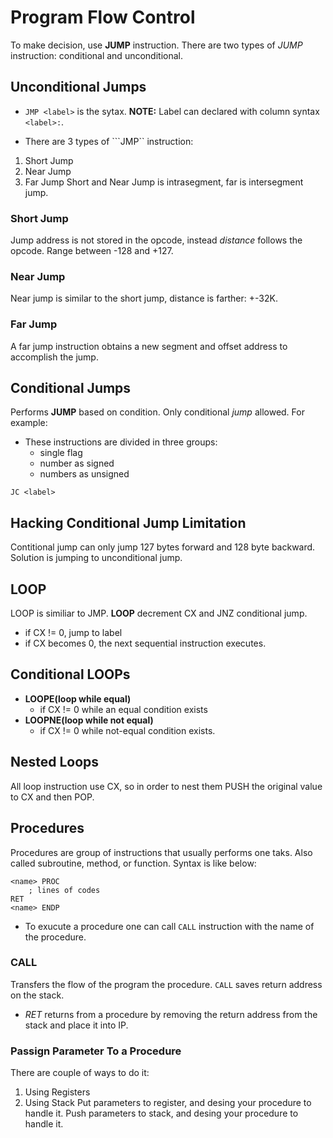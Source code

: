 # Program Flow Control
To make decision, use **JUMP** instruction. There are two types of _JUMP_ instruction: conditional and unconditional.

## Unconditional Jumps
- ```JMP <label>``` is the sytax. 
**NOTE:** Label can declared with column syntax ```<label>:```.

- There are 3 types of ```JMP`` instruction:
1. Short Jump
2. Near Jump
3. Far Jump
Short and Near Jump is intrasegment, far is intersegment jump.


### Short Jump
Jump address is not stored in the opcode, instead _distance_ follows the opcode. Range between -128 and +127.

### Near Jump
Near jump is similar to the short jump, distance is farther: +-32K.

### Far Jump
A far jump instruction obtains a new segment and offset address to accomplish the jump.


## Conditional Jumps
Performs **JUMP** based on condition.  Only conditional _jump_ allowed. For example:
- These instructions are divided in three groups:
    * single flag
    * number as signed
    * numbers as unsigned

```
JC <label>
```

## Hacking Conditional Jump Limitation
Contitional jump can only jump 127 bytes forward and 128 byte backward. Solution is jumping to unconditional jump.

## LOOP
LOOP is similiar to JMP. **LOOP** decrement CX and JNZ conditional jump.
- if CX != 0, jump to label
- if CX becomes 0, the next sequential instruction executes.

## Conditional LOOPs
- **LOOPE(loop while equal)**
    * if CX != 0 while an equal condition exists
- **LOOPNE(loop while not equal)**
    * if CX != 0 while not-equal condition exists.

## Nested Loops
All loop instruction use CX, so in order to nest them PUSH the original value to CX and then POP.


## Procedures
Procedures are group of instructions that usually performs one taks. Also called subroutine, method, or function. Syntax is like below:
```
<name> PROC
    ; lines of codes
RET
<name> ENDP
```
- To exucute a procedure one can call ```CALL```  instruction with the name of the procedure.


### CALL
Transfers the flow of the program the procedure. ```CALL``` saves return address on the stack. 
- _RET_ returns from a procedure by removing the return address from the stack and place it into IP. 

### Passign Parameter To a Procedure
There are couple of ways to do it:
1. Using Registers
2. Using Stack
Put parameters to register, and desing your procedure to handle it. 
Push parameters to stack, and desing your procedure to handle it. 

